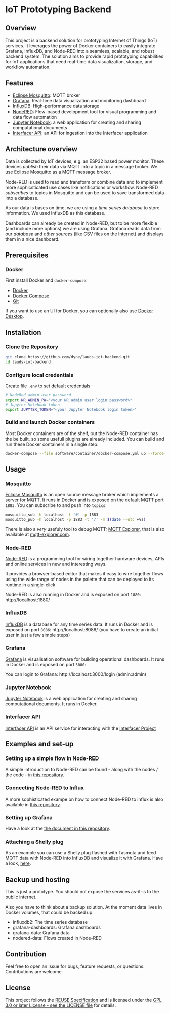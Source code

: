 # IoT Prototyping Backend

## Overview

This project is a backend solution for prototyping Internet of Things (IoT) services. It leverages the power of Docker containers to easily integrate Grafana, InfluxDB, and Node-RED into a seamless, scalable, and robust backend system. The solution aims to provide rapid prototyping capabilities for IoT applications that need real-time data visualization, storage, and workflow automation.

## Features

* [Eclipse Mosquitto](https://mosquitto.org): MQTT broker
* [Grafana](https://grafana.com/): Real-time data visualization and monitoring dashboard
* [InfluxDB](https://www.influxdata.com/): High-performance data storage
* [NodeRED](https://nodered.org/): Flow-based development tool for visual programming and data flow automation
* [Jupyter Notebook](https://jupyter.org/): a web application for creating and sharing computational documents
* [Interfacer API](https://github.com/interfacerproject/Interfacer-notebook): an API for ingestion into the Interfacer application

## Architecture overview

Data is collected by IoT devices, e.g. an ESP32 based power monitor. These devices *publish* their data via MQTT into a topic in a message broker. We use Eclipse Mosquitto as a MQTT message broker.

Node-RED is used to read and transform or combine data and to implement more sophicsticated use cases like notifications or worksflow. Node-RED *subscribes* to topics in Mosquitto and can be used to save transformed data into a database.

As our data is bases on time, we are using a *time series database* to store information. We used InfluxDB as this database.

Dashboards can already be created in Node-RED, but to be more flexible (and include more options) we are using Grafana. Grafana reads data from our *database* and *other sources* (like CSV files on the Internet) and displays them in a nice dashboard.

## Prerequisites

### Docker

First install Docker and `docker-compose`:

* [Docker](https://docs.docker.com/engine/install/)
* [Docker Compose](https://docs.docker.com/compose/)
* [Git](https://git-scm.com/book/en/v2/Getting-Started-Installing-Git)

If you want to use an UI for Docker, you can optionally also use [Docker Desktop](https://www.docker.com/products/docker-desktop/).


## Installation

### Clone the Repository

```sh
git clone https://github.com/dyne/lauds-iot-backend.git
cd lauds-iot-backend
```
### Configure local credentials

Create file `.env` to set default credentials

```sh
# NodeRed admin user password
export NR_ADMIN_PW="<your NR admin user login password>"
# Jupyter Notebook token
export JUPYTER_TOKEN="<your Jupyter Notebook login token>"
```


### Build and launch Docker containers

Most Docker containers are of the shelf, but the Node-RED container has the be built, so some usefull plugins are already included. You can build and run these Docker containers in a single step:

```sh
docker-compose --file software/container/docker-compose.yml up --force-recreate --build
```

## Usage

### Mosquitto

[Eclipse Mosquitto](https://mosquitto.org) is an open source message broker which implements a server for MQTT. It runs in Docker and is exposed on the default MQTT port `1883`. You can subscribe to and push into `topics`: 

```sh
mosquitto_sub -h localhost -t '#' -p 1883
mosquitto_pub -h localhost -p 1883 -t '/' -m $(date --utc +%s)
```

There is also a *very* usefuly tool to debug MQTT: [MQTT Explorer](https://github.com/thomasnordquist/MQTT-Explorer/), that is also available at [mqtt-explorer.com](https://mqtt-explorer.com/).

### Node-RED

[Node-RED](https://nodered.org) is a programming tool for wiring together hardware devices, APIs and online services in new and interesting ways.

It provides a browser-based editor that makes it easy to wire together flows using the wide range of nodes in the palette that can be deployed to its runtime in a single-click

Node-RED is also running in Docker and is exposed on port `1880`: http://localhost:1880/

### InfluxDB

[InfluxDB](https://www.influxdata.com) is a database for any time series data. It runs in Docker and is exposed on port `8086`: http://localhost:8086/ (you have to create an initial user in just a few simple steps)

### Grafana

[Grafana](https://grafana.com) is visualisation software for building operational dashboards. It runs in Docker and is exposed on port `3000`:

You can login to Grafana: http://localhost:3000/login (admin:admin)

### Jupyter Notebook

[Jupyter Notebook](https://jupyter.org/) is a web application for creating and sharing computational documents. It runs in Docker.

### Interfacer API

[Interfacer API](https://github.com/interfacerproject/Interfacer-notebook) is an API service for interacting with the [Interfacer Project](https://interfacerproject.dyne.org/)

## Examples and set-up

### Setting up a simple flow in Node-RED

A simple introduction to Node-RED can be found - along with the nodes / the code -  in [this repository](./docs/flow/README.md).

### Connecting Node-RED to Influx

A more sophisticated exampe on how to connect Node-RED to influx is also available in [this repository](./docs/flow/docs/node-influx.md).


### Setting up Grafana

Have a look at the [the document in this repository](./docs/dashboard/README.md).


### Attaching a Shelly plug

As an example you can use a Shelly plug flashed with Tasmota and feed MQTT data with Node-RED into InfluxDB and visualize it with Grafana. Have a look, [here](./docs/shelly/README.md).

## Backup und hosting

This is just a prototype. You should not expose the services as-it-is to the public internet.

Also you have to think about a backup solution. At the moment data lives in Docker volumes, that could be backed up:

* influxdb2: The time series database
* grafana-dashboards: Grafana dashboards 
* grafana-data: Grafana data 
* nodered-data: Flows created in Node-RED

## Contribution

Feel free to open an issue for bugs, feature requests, or questions. Contributions are welcome.

## License

This project follows the [REUSE Specification](https://reuse.software/spec/) and is licensed under the [GPL 3.0 or later License - see the LICENSE file](./LICENSES/GPL-3.0-or-later.txt) for details.

